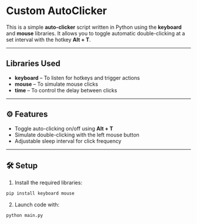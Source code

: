 # Custom AutoClicker

This is a simple **auto-clicker** script written in Python using the **keyboard** and **mouse** libraries. It allows you to toggle automatic double-clicking at a set interval with the hotkey **Alt + T**.

---

## Libraries Used

- **keyboard** – To listen for hotkeys and trigger actions
- **mouse** – To simulate mouse clicks
- **time** – To control the delay between clicks

---

## ⚙️ Features

- Toggle auto-clicking on/off using **Alt + T**
- Simulate double-clicking with the left mouse button
- Adjustable sleep interval for click frequency

---

## 🛠️ Setup

1. Install the required libraries:

```bash
pip install keyboard mouse

```
2. Launch code with:
```bash
python main.py
